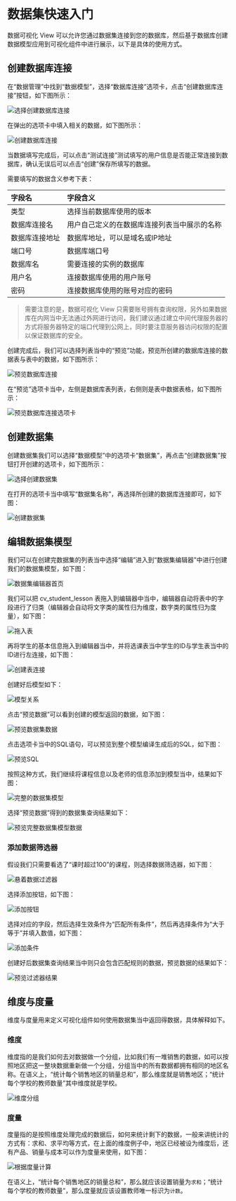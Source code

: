 # 数据集快速入门

数据可视化 View 可以允许您通过数据集连接到您的数据库，然后基于数据库创建数据模型应用到可视化组件中进行展示，以下是具体的使用方式。

## 创建数据库连接

在“数据管理”中找到“数据模型”，选择“数据库连接”选项卡，点击“创建数据库连接”按钮，如下图所示：

![选择创建数据库连接](/images/view/cube/choose_create_jdbc_connection.png)

在弹出的选项卡中填入相关的数据，如下图所示：

![创建数据库连接](/images/view/cube/create_jdbc_connection.png)

当数据填写完成后，可以点击“测试连接”测试填写的用户信息是否能正常连接到数据库，确认无误后可以点击“创建”保存所填写的数据。

需要填写的数据含义参考下表：

| 字段名 | 字段含义 |
| :---- | :---- |
| 类型 | 选择当前数据库使用的版本 |
| 数据库连接名 | 用户自己定义的在数据库连接列表当中展示的名称 |
| 数据库连接地址 | 数据库地址，可以是域名或IP地址 |
| 端口号 | 数据库端口号 |
| 数据库名 | 需要连接的实例的数据库 |
| 用户名 | 连接数据库使用的用户账号 |
| 密码 | 连接数据库使用的账号对应的密码 |

> 需要注意的是，数据可视化 View 只需要账号拥有查询权限，另外如果数据库在内网当中无法通过外网进行访问，我们建议通过建立中间代理服务器的方式将服务器特定的端口代理到公网上，同时要注意服务器访问权限的配置以保证数据库的安全。

创建完成后，我们可以选择列表当中的“预览”功能，预览所创建的数据库连接的数据表与表中的数据，如下图所示：

![预览数据库连接](/images/view/cube/review_jdbc_connection.png)

在“预览”选项卡当中，左侧是数据库表列表，右侧则是表中数据表格，如下图所示：

![预览数据库连接选项卡](/images/view/cube/review_jdbc_connection_card.png)

## 创建数据集

创建数据集我们可以选择“数据模型”中的选项卡“数据集”，再点击“创建数据集”按钮打开创建的选项卡，如下图所示：

![选择创建数据集](/images/view/cube/choose_create_cube.png)

在打开的选项卡当中填写“数据集名称”，再选择所创建的数据库连接即可，如下图：

![创建数据集](/images/view/cube/create_cube.png)

## 编辑数据集模型

我们可以在创建完数据集的列表当中选择“编辑”进入到“数据集编辑器”中进行创建我们的数据集模型，如下图：

![数据集编辑器首页](/images/view/cube/cube_editor_index.png)

我们可以把 cv_student_lesson 表拖入到编辑器中当中，编辑器自动将表中的字段进行了归类（编辑器会自动将文字类的属性归为维度，数字类的属性归为度量），如下图：

![拖入表](/images/view/cube/drop_table.png)

再将学生的基本信息拖入到编辑器当中，并将选课表当中学生的ID与学生表当中的ID进行左连接，如下图：

![创建表连接](/images/view/cube/create_table_relation.png)

创建好后模型如下：

![模型关系](/images/view/cube/table_relation_details.png)

点击“预览数据”可以看到创建的模型返回的数据，如下图：

![预览数据集数据](/images/view/cube/review_cube_data.png)

点击选项卡当中的SQL语句，可以预览到整个模型编译生成后的SQL，如下图：

![预览SQL](/images/view/cube/review_sql.png)

按照这种方式，我们继续将课程信息以及老师的信息添加到模型当中，结果如下图：

![完整的数据集模型](/images/view/cube/completed_cube_model.png)

选择“预览数据”得到的数据集查询结果如下：

![预览完整数据集模型数据](/images/view/cube/review_completed_cube_data.png)

### 添加数据筛选器

假设我们只需要看选了“课时超过100”的课程，则选择数据筛选器，如下图：

![悬着数据过滤器](/images/view/cube/choose_data_filter.png)

选择添加按钮，如下图：

![添加按钮](/images/view/cube/choose_create_data_filter.png)

选择对应的字段，然后选择生效条件为“匹配所有条件”，然后再选择条件为“大于等于”并填入数值，如下图：

![添加条件](/images/view/cube/create_data_filter.png)

创建好后数据集查询结果当中则只会包含匹配规则的数据，预览数据的结果如下：

![预览过滤器结果](/images/view/cube/review_data_filter_result_data.png)

## 维度与度量

维度与度量用来定义可视化组件如何使用数据集当中返回得数据，具体解释如下。

### 维度

维度指的是我们如何去对数据做一个分组，比如我们有一堆销售的数据，如可以按照地区把这一整块数据重新做一个分组，分组当中的所有数据都拥有相同的地区名称。在语义上，“统计每个销售地区的销量总和”，那么维度就是销售地区；“统计每个学校的教师数量”其中维度就是学校。

![维度分组](/images/view/cube/group_by_dimension.png)

### 度量

度量指的是按照维度处理完成的数据后，如何来统计剩下的数据，一般来讲统计的方式有：求和、求平均等方式，在上面的维度例子中，地区已经被设为维度后，还有产品、销量与成本可以作为度量来使用，如下图：

![根据度量计算](/images/view/cube/compute_by_measure.png)

在语义上，“统计每个销售地区的销量总和”，那么就应该设置销量为`求和`；“统计每个学校的教师数量”，那么度量就应该设置教师唯一标识为`计数`。
